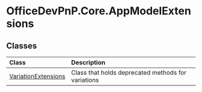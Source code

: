 # OfficeDevPnP.Core.AppModelExtensions

## Classes
|**Class**|**Description**|
|:-----|:-----|
|[VariationExtensions](OfficeDevPnP.Core.AppModelExtensions.VariationExtensions.md)|Class that holds deprecated methods for variations|
